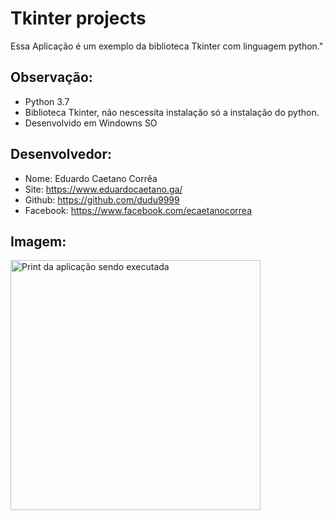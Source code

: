 # Tkinter projects

Essa Aplicação é um exemplo da biblioteca
Tkinter com linguagem python."

## Observação:
- Python 3.7
- Biblioteca Tkinter, não nescessita instalação só a instalação do python.
- Desenvolvido em Windowns SO


## Desenvolvedor:
- Nome: Eduardo Caetano Corrêa
- Site: https://www.eduardocaetano.ga/
- Github: https://github.com/dudu9999
- Facebook: https://www.facebook.com/ecaetanocorrea


## Imagem:

<img src="https://lh3.googleusercontent.com/3bFPerC0OTWmqpi_EYPldDxN3auYoxO-fjYDlw-wOiyEqMckhYTtWPCMPHDFGn6huBVhz4t0XN1Z5kLo1Iq1S7WSw3003Yc1-eajR2DRMq5j2LofkP53CgCl6phGJt4aCmQfxV-njBhr6obNvzWPlZW2zdcC9ofSV_WnyZdmqMt3hgSUoSfGSSwd-JU2WFUQdCPjKML1CTfzI53IPnnYcP7MV3tN2I3sKZ2xY-8nDsRZOvCwQZzetm20jf4gG0YrCLZeL5B68q9PrRzeBFAkBb6DJamrlyGr8G8lRzs4xpCK4pDDENID_hkM72JVsqCjeyoe52808EALXF9VBWaSWbCUD-rDqVfmsb8J7tf9UUpFpyPRJ2ZqFd-t8S74sSLIgqQxkeP8cItpAA-G3-w1oFUY9K0LDpI1zi_1s_3-HEs20S7tp5I3Nk100wdsRiqOdlU5abpZ4fPY3SaRmiV30NmJHGWpBX1GgGSvEqhzQOUC6WKyE9UkmIdqmDX_8d8U0U2uSZ0vKXuxwD5zzcrcYF1t-ixdxcRnj5874B2qzGGC_8ieCDSmJ0VRxSmC5tYrRg5KpHNaegDtcH8C13m8EMZF3ZA5i9vUd99Tqb2c5dWEAp9ABOHs9ulBcIq0KwRQj60xfhoKmQZYSvBb3BlTNyxaZoN9xUo8Jz-WyYNMEntxmCFxJnuD9X0=w235-h284-no" alt="Print da aplicação sendo executada" height="400" width="400">
